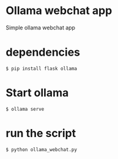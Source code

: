 # Ollama webchat app
Simple ollama webchat app

# dependencies
``$ pip install flask ollama``

# Start ollama
``$ ollama serve``

# run the script
``$ python ollama_webchat.py``
